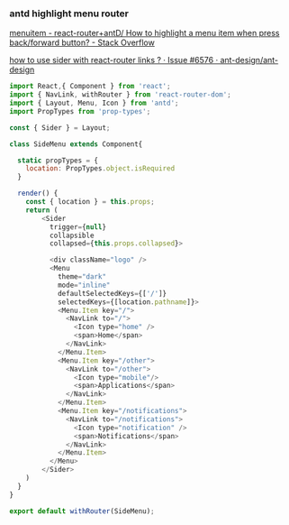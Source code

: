 ###  antd highlight menu router


[menuitem - react-router+antD/ How to highlight a menu item when press back/forward button? - Stack Overflow](https://stackoverflow.com/questions/41054657/react-routerantd-how-to-highlight-a-menu-item-when-press-back-forward-button "menuitem - react-router+antD/ How to highlight a menu item when press back/forward button? - Stack Overflow")



[how to use sider with react-router links ? · Issue #6576 · ant-design/ant-design](https://github.com/ant-design/ant-design/issues/6576 "how to use sider with react-router links ? · Issue #6576 · ant-design/ant-design")


 

```js
import React,{ Component } from 'react';
import { NavLink, withRouter } from 'react-router-dom';
import { Layout, Menu, Icon } from 'antd';
import PropTypes from 'prop-types';

const { Sider } = Layout;

class SideMenu extends Component{

  static propTypes = {
    location: PropTypes.object.isRequired
  }

  render() {
    const { location } = this.props;
    return (
        <Sider
          trigger={null}
          collapsible
          collapsed={this.props.collapsed}>

          <div className="logo" />
          <Menu
            theme="dark"
            mode="inline"
            defaultSelectedKeys={['/']}
            selectedKeys={[location.pathname]}>
            <Menu.Item key="/">
              <NavLink to="/">
                <Icon type="home" />
                <span>Home</span>
              </NavLink>
            </Menu.Item>
            <Menu.Item key="/other">
              <NavLink to="/other">
                <Icon type="mobile"/>
                <span>Applications</span>
              </NavLink>
            </Menu.Item>
            <Menu.Item key="/notifications">
              <NavLink to="/notifications">
                <Icon type="notification" />
                <span>Notifications</span>
              </NavLink>
            </Menu.Item>
          </Menu>
        </Sider>
    )
  }
}

export default withRouter(SideMenu);
```
